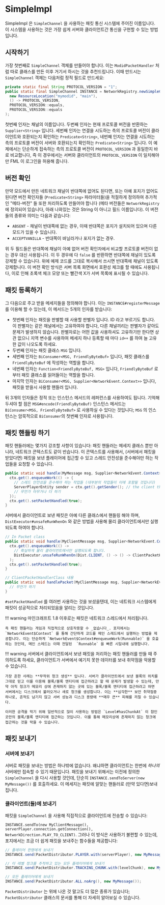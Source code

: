 SimpleImpl
==========

SimpleImpl 은 `SimpleChannel` 을 사용하는 패킷 통신 시스템에 주어진 이름입니다. 이 시스템을 사용하는 것은 가장 쉽게 서버와 클라이언트간 통신을 구현할 수 있는 방법입니다.

시작하기
---------------

가장 첫번째로 `SimpleChannel` 객체를 만들어야 합니다. 이는 `ModidPacketHandler` 처럼 따로 클래스를 만든 이후 거기서 하시는 것을 추천드립니다. 이때 만드시는 `SimpleChannel` 객체는 다음처럼 정적 필드로 만드세요:

```java
private static final String PROTOCOL_VERSION = "1";
public static final SimpleChannel INSTANCE = NetworkRegistry.newSimpleChannel(
  new ResourceLocation("mymodid", "main"),
  () -> PROTOCOL_VERSION,
  PROTOCOL_VERSION::equals,
  PROTOCOL_VERSION::equals
);
```

첫번째 인자는 채널의 이름입니다. 두번째 인자는 현재 프로토콜 버전을 반환하는 `Supplier<String>` 입니다. 세번째 인자는 연결을 시도하는 측의 프로토콜 버전이 클라이언트와 호환되는지 확인하는 `Predicate<String>`, 네번째 인자는 연결을 시도하는 측의 프로토콜 버전이 서버와 호환되는지 확인하는 `Predicate<String>` 입니다.
이 예제에서는 단순하게 접속하는 측의 프로토콜 버전이 `PROTOCOL_VERSION` 과 동일한지 바로 비교합니다, 즉 이 경우에서는 서버와 클라이언트의 `PROTOCOL_VERSION` 이 일치해야만 FML 이 로그인을 허용해 줍니다.

버전 확인
-------------------

만약 모드에서 만든 네트워크 채널이 반대쪽에 없어도 된다면, 또는 아예 포지가 없어도 된다면 버전 확인자들 (`Predicate<String>` 파라미터들)을 적절하게 정의하여 추가적인 "메타-버전" 들 또한 처리하도록 만들어야 합니다 (메타 버전들은 `NetworkRegistry` 에 정의되어 있습니다, 아래 나와있는 것은 String 이 아니고 필드 이름입니다). 이 버전들의 종류와 의미는 다음과 같습니다:

* `ABSENT` - 채널이 반대쪽에 없는 경우, 이때 반대쪽은 포지가 설치되어 있으며 다른 모드가 있을 수 있습니다.
* `ACCEPTVANILLA` - 반대쪽이 바닐라거나 포지가 없는 경우.

위 두 필드들은 반대쪽에 채널이 아예 없어 버전 확인자에서 비교할 프로토콜 버전이 없는 경우 대신 사용됩니다. 이 두 경우에 다 `false` 를 반환하면 반대쪽에 채널이 있도록 강제할 수 있습니다. 위에 예제 코드를 그대로 복사해서 쓰시면 반대쪽에 채널이 있도록 강제합니다. 이 버전 확인 방식은 서버 목록 화면에서 호환성 체크를 할 때에도 사용됩니다, 이로 인해 초록색 체크 모양 또는 빨간색 X가 서버 목록에 표시될 수 있습니다.

패킷 등록하기
-------------------

그 다음으로 주고 받을 메세지들을 정의해야 합니다. 이는 `INSTANCE#registerMessage` 를 이용해 할 수 있는데, 이 메서드는 5개의 인자를 받습니다:

- 첫번째 인자는 패킷을 판별할 때 사용할 판별자 입니다. ID 라고 부르기도 합니다. 이 판별자는 같은 채널에서는 고유하여야 합니다, 다른 채널끼리는 판별자가 같아도 문제가 발생하지 않습니다. 판별자로는 어떤 값을 사용하셔도 고유하기만 한다면 상관 없으니 지역 변수를 사용하여 메세지 하나 등록할 때 마다 `id++` 를 하여 늘 고유한 값이 나오도록 하세요.
- 두번째 인자는 패킷 클래스 `MSG` 입니다.
- 세번째 인자는 `BiConsumer<MSG, FriendlyByteBuf>` 입니다, 패킷 클래스를 `FriendlyByteBuf` 에 작성하는 역할을 합니다.
- 네번째 인자는 `Function<FriendlyByteBuf, MSG>` 입니다, `FriendlyByteBuf` 로 부터 패킷 클래스를 읽어들이는 역할을 합니다.
- 마지막 인자는 `BiConsumer<MSG, Supplier<NetworkEvent.Context>>` 입니다, 패킷을 받을시 사용할 핸들러 입니다.

뒤 3개의 인자들은 정적 또는 인스턴스 메서드의 레퍼런스를 사용하여도 됩니다. 기억해두셔야 할 점은 `MSG#encode(FriendlyByteBuf)` 인스턴스 메서드는 `BiConsumer<MSG, FriendlyByteBuf>` 로 사용하실 수 있다는 것입니다; `MSG` 의 인스턴스는 암묵적으로 `BiConsumer`의 첫번째 인자로 사용됩니다.

패킷 핸들링 하기
----------------

패킷 핸들러에는 몇가지 강조할 사항이 있습니다: 패킷 핸들러는 메세지 클래스 뿐만 아니라, 네트워크 콘텍스트도 같이 반습니다. 이 콘텍스트를 사용해서, (서버에서 패킷을 받았다면) 패킷을 보낸 플레이어에 접근할 수 있고 스레드 안전성을 준수해야만 하는 작업들을 요청할 수 있습니다.

```java
public static void handle(MyMessage msg, Supplier<NetworkEvent.Context> ctx) {
  ctx.get().enqueueWork(() -> {
    // 스레드 안전성을 준수해야 하는 작업들 (대부분의 작업들이 이에 포함될 것입니다)
    ServerPlayerEntity sender = ctx.get().getSender(); // the client that sent this packet
    // 무언가 아무거나 더 하기
  });
  ctx.get().setPacketHandled(true);
}
```

서버에서 클라이언트로 보낸 패킷은 아예 다른 클래스에서 핸들링 해야 하며, `DistExecutor#unsafeRunWhenOn` 와 같은 방법을 사용해 물리 클라이언트에서만 실행되도록 하여야 합니다.

```java
// In Packet class
public static void handle(MyClientMessage msg, Supplier<NetworkEvent.Context> ctx) {
  ctx.get().enqueueWork(() ->
    // 확실하게 물리 클라이언트에서만 실행되도록 합니다.
    DistExecutor.unsafeRunWhenOn(Dist.CLIENT, () -> () -> ClientPacketHandlerClass.handlePacket(msg, ctx))
  );
  ctx.get().setPacketHandled(true);
}

// ClientPacketHandlerClass 내용
public static void handlePacket(MyClientMessage msg, Supplier<NetworkEvent.Context> ctx) {
  // 무언가 하기
}
```

`#setPacketHandled` 를 여러번 사용하는 것을 보셨을텐데, 이는 네트워크 시스템에게 패킷이 성공적으로 처리되었음을 알리는 것입니다.

!!! warning
     마인크래프트 1.8 이후로는 패킷은 네트워크 스레드에서 처리됩니다.

    즉 패킷 핸들러는 게임과 직접적으로 상호작용할 수 _없습니다_. 포지에서는 `NetworkEvent$Context` 를 통해 간단하게 코드를 메인 스레드에서 실행하는 방법을 제공합니다. 이는 단순하게 `NetworkEvent$Context#enqueueWork(Runnable)` 을 호출하는 것인데, 메인 스레드는 이때 전달된  `Runnable` 을 빠른 시일내에 실행합니다.

!!! warning
서버에서 클라이언트에서 보낸 패킷을 처리하는 패킷 핸들러를 만들 때 주의하도록 하세요, 클라이언트가 서버에서 예기치 못한 데이터를 보내 취약점을 악용할 수 있습니다.

    가장 흔한 사례는 **무작위 청크 생성** 입니다. 서버가 클라이언트에서 보낸 블록의 위치를 그대로 믿고 이를 이용해 블록/블록 엔티티에 접근하려고 할 때 문제가 발생할 수 있는데, 만약 아직 청크가 메모리 상에 존재하지 않는 곳에 있는 블록/블록 엔티티에 접근하려고 하면 서버에서는 디스크에서 불러오거나 새로 청크를 생성합니다. 이는 **심각한** 보안 취약점중 하나로, 흔적도 남기지 않고 서버 성능과 디스크 용량에 **매우 큰** 피해를 끼칠 수 있습니다.

    이러한 공격을 막기 위해 일반적으로 많이 사용하는 방법은 `Level#hasChunkAt` 이 참인 곳만의 블록/블록 엔티티에 접근하는 것입니다. 이를 통해 메모리상에 존재하지 않는 청크에 접근하는 것을 막을 수 있습니다.


패킷 보내기
---------------

### 서버에 보내기

서버로 패킷을 보내는 방법은 하나밖에 없습니다. 왜냐하면 클라이언트는 한번에 *하나의* 서버에만 접속할 수 있기 때문입니다. 패킷을 보내기 위해서는 이전에 정의한 `SimpleChannel` 을 다시 사용할 것인데, 단순히 `INSTANCE.sendToServer(new MyMessage())` 를 호출하세요. 이 메세지는 패킷에 알맞는 핸들러로 (만약 있다면)보내집니다.

### 클라이언트(들)에 보내기

패킷을 `SimpleChannel` 을 사용해 직접적으로 클라이언트에 전송할 수 있습니다:

`INSTANCE.sendTo(new MyClientMessage(), serverPlayer.connection.getConnection(), NetworkDirection.PLAY_TO_CLIENT)`. 그러나 이 방식은 사용하기 불편할 수 있는데, 포지에서는 조금 더 쉽게 패킷을 보내주는 함수들을 제공합니다:

```java
// 플레이어 한명에게 보내기
INSTANCE.send(PacketDistributor.PLAYER.with(serverPlayer), new MyMessage());

// 이 레벨 청크를 추적하고 있는 모든 플레이어에게 보내기
INSTANCE.send(PacketDistributor.TRACKING_CHUNK.with(levelChunk), new MyMessage());

// 모든 플레이어에게 보내기
INSTANCE.send(PacketDistributor.ALL.noArg(), new MyMessage());
```

`PacketDistributor` 는 위에 나온 것 말고도 더 많은 종류가 있습니다; `PacketDistributor` 클래스의 문서를 통해 더 자세히 알아보실 수 있습니다.
